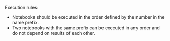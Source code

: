 Execution rules:
- Notebooks should be executed in the order defined by the number in the name prefix.
- Two notebooks with the same prefix can be executed in any order and do not depend on results of each other.